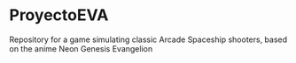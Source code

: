 # ProyectoEVA
Repository for a game simulating classic Arcade Spaceship shooters, based on the anime Neon Genesis Evangelion
